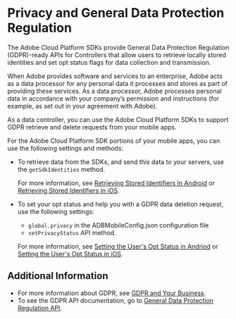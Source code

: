 # Privacy and General Data Protection Regulation

The Adobe Cloud Platform SDKs provide General Data Protection Regulation \(GDPR\)-ready APIs for Controllers that allow users to retrieve locally stored identities and set opt status flags for data collection and transmission.

When Adobe provides software and services to an enterprise, Adobe acts as a data processor for any personal data it processes and stores as part of providing these services. As a data processor, Adobe processes personal data in accordance with your company’s permission and instructions \(for example, as set out in your agreement with Adobe\).

As a data controller, you can use the Adobe Cloud Platform SDKs to support GDPR retrieve and delete requests from your mobile apps.

For the Adobe Cloud Platform SDK portions of your mobile apps, you can use the following settings and methods:

* To retrieve data from the SDKs, and send this data to your servers, use the `getSdkIdentities` method.

  For more information, see [Retrieving Stored Identifiers In Android](https://github.com/jiabingeng/sdk-v5-docs/tree/8509ef7d0edcdccfdae5a521cb1fe94693581dba/sdk-core/sdk-core/retr-stored-ids-android.md) or [Retrieving Stored Identifiers in iOS](https://github.com/jiabingeng/sdk-v5-docs/tree/8509ef7d0edcdccfdae5a521cb1fe94693581dba/sdk-core/sdk-core/retr-stored-ids-ios.md).

* To set your opt status and help you with a GDPR data deletion request, use the following settings:

  * `global.privacy` in the ADBMobileConfig.json configuration file
  * `setPrivacyStatus` API method.

  For more information, see [Setting the User's Opt Status in Andriod](https://github.com/jiabingeng/sdk-v5-docs/tree/8509ef7d0edcdccfdae5a521cb1fe94693581dba/sdk-core/sdk-core/set-user-opt-status-android.md) or [Setting the User's Opt Status in iOS](set-user-opt-status-ios.md).

## Additional Information

* For more information about GDPR, see [GDPR and Your Business](https://www.adobe.com/privacy/general-data-protection-regulation.html).
* To see the GDPR API documentation, go to [General Data Protection Regulation API](https://adobe.io/apis/cloudplatform/gdpr.html).

